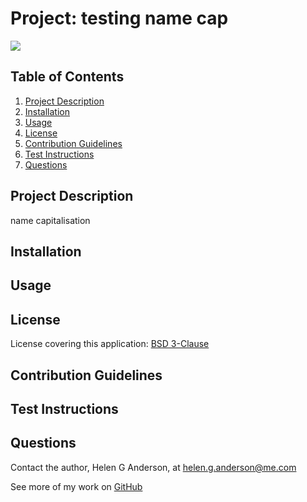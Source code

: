 # Project: testing name cap


[![](https://img.shields.io/badge/License-BSD%203%20Clause-brightgreen)](https://opensource.org/licenses/BSD-3-Clause)


## Table of Contents
1. [Project Description](#project-description)
2. [Installation](#installation)
3. [Usage](#usage)
4. [License](#license)
5. [Contribution Guidelines](#contribution-guidelines)
6. [Test Instructions](#test-instructions)
7. [Questions](#questions)

## Project Description 
name capitalisation

## Installation


## Usage


## License
License covering this application: [BSD 3-Clause](https://opensource.org/licenses/BSD-3-Clause)

## Contribution Guidelines

  
## Test Instructions


## Questions 
Contact the author, Helen G Anderson, at helen.g.anderson@me.com

See more of my work on [GitHub](https://github.com/grace-anderson)

  
